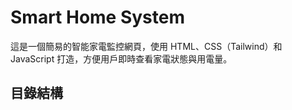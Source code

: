 # Smart Home System

這是一個簡易的智能家電監控網頁，使用 HTML、CSS（Tailwind）和 JavaScript 打造，方便用戶即時查看家電狀態與用電量。

## 目錄結構